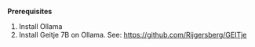 
**Prerequisites**
1. Install Ollama
2. Install Geitje 7B on Ollama. See: https://github.com/Rijgersberg/GEITje
   
